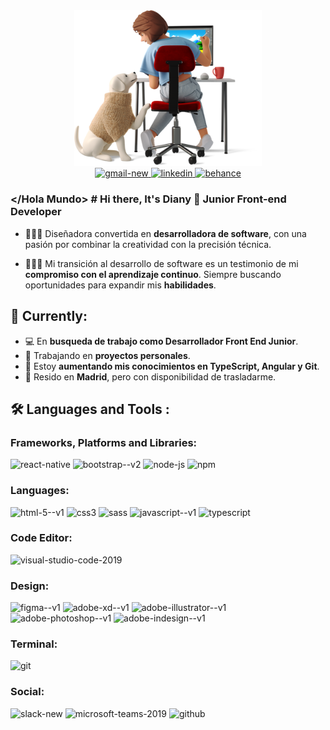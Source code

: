 <div  align="center">
<img width="300" src="./yo.png" alt="you"/>
</div>

<div id="badges" align="center">
<a href="mailto:dianymartinez31@gmail.com" target="_blank">
    <img width="48" height="48" src="https://img.icons8.com/color/48/gmail-new.png" alt="gmail-new"/>
</a>

<a href="https://www.linkedin.com/in/diany-martinez" target="_blank">
    <img width="48" height="48" src="https://img.icons8.com/fluency/48/linkedin.png" alt="linkedin"/>
</a>

<a href="https://www.behance.net/dianyluna31" target="_blank">
    <img width="48" height="48" src="https://img.icons8.com/color/48/behance.png" alt="behance"/>
</a>
</div>

### </Hola Mundo> # Hi there, It's Diany 👋 Junior Front-end Developer

- 👩🏻‍💻 Diseñadora convertida en **desarrolladora de software**, con una pasión por combinar la creatividad con la precisión técnica.

- 👩🏻‍🎓 Mi transición al desarrollo de software es un testimonio de mi **compromiso con el aprendizaje continuo**. Siempre buscando oportunidades para expandir mis **habilidades**.

## 🎯 Currently:

- 💻 En **busqueda de trabajo como Desarrollador Front End Junior**.
- 🌱 Trabajando en **proyectos personales**.
- 📓 Estoy **aumentando mis conocimientos en TypeScript, Angular y Git**.
- 📍 Resido en **Madrid**, pero con disponibilidad de trasladarme.

## 🛠️ Languages and Tools :

### Frameworks, Platforms and Libraries:
<div>
    <img width="50" height="50" src="https://img.icons8.com/color/48/react-native.png" alt="react-native"/>
    <img width="50" height="50" src="https://img.icons8.com/color/48/bootstrap--v2.png" alt="bootstrap--v2"/>
    <img width="50" height="50" src="https://img.icons8.com/fluency/48/node-js.png" alt="node-js"/>
    <img width="50" height="50" src="https://img.icons8.com/color/48/npm.png" alt="npm"/>
</div>


### Languages:
<div>
    <img width="50" height="50" src="https://img.icons8.com/color/48/html-5--v1.png" alt="html-5--v1"/>
    <img width="50" height="50" src="https://img.icons8.com/fluency/48/css3.png" alt="css3"/>
    <img width="50" height="50" src="https://img.icons8.com/color/48/sass.png" alt="sass"/>
    <img width="50" height="50" src="https://img.icons8.com/color/48/javascript--v1.png" alt="javascript--v1"/>
    <img width="50" height="50" src="https://img.icons8.com/color/48/typescript.png" alt="typescript"/>
</div>


### Code Editor:
<div>
    <img width="50" height="50" src="https://img.icons8.com/fluency/48/visual-studio-code-2019.png" alt="visual-studio-code-2019"/>
</div>


### Design:
<div>
    <img width="50" height="50" src="https://img.icons8.com/color/48/figma--v1.png" alt="figma--v1"/>
    <img width="50" height="50" src="https://img.icons8.com/color/48/adobe-xd--v1.png" alt="adobe-xd--v1"/>
    <img width="50" height="50" src="https://img.icons8.com/color/48/adobe-illustrator--v1.png" alt="adobe-illustrator--v1"/>
    <img width="50" height="50" src="https://img.icons8.com/color/48/adobe-photoshop--v1.png" alt="adobe-photoshop--v1"/>
    <img width="50" height="50" src="https://img.icons8.com/color/48/adobe-indesign--v1.png" alt="adobe-indesign--v1"/>
</div>


### Terminal:
<div>
    <img width="50" height="50" src="https://img.icons8.com/color/48/git.png" alt="git"/>
</div>


### Social:
<div>
   <img width="50" height="50" src="https://img.icons8.com/color/48/slack-new.png" alt="slack-new"/>
   <img width="50" height="50" src="https://img.icons8.com/fluency/48/microsoft-teams-2019.png" alt="microsoft-teams-2019"/>
   <img width="50" height="50" src="https://img.icons8.com/fluency/48/github.png" alt="github"/>
</div>